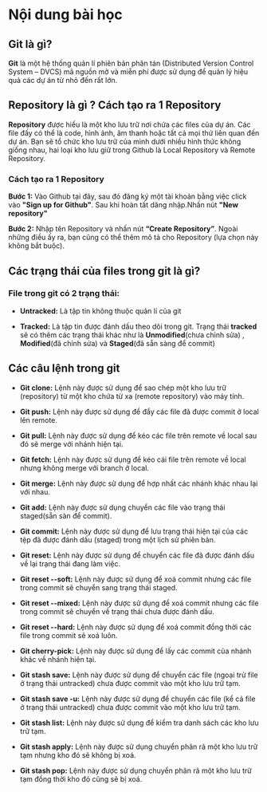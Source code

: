 # Nội dung bài học

## Git là gì?

**Git** là một hệ thống quản lí phiên bản phân tán (Distributed Version Control System – DVCS) mã nguồn mở và miễn phí được sử dụng để quản lý hiệu quả các dự án từ nhỏ đến rất lớn.

## Repository là gì ? Cách tạo ra 1 Repository

**Repository** được hiểu là một kho lưu trữ nơi chứa các files của dự án. Các file đấy có thể là code, hình ảnh, âm thanh hoặc tất cả mọi thứ liên quan đến dự án. Bạn sẽ tổ chức kho lưu trữ của mình dưới nhiều hình thức không giống nhau, hai loại kho lưu giữ trong Github là Local Repository và Remote Repository.

### Cách tạo ra 1 Repository

**Bước 1:** Vào Github tại đây, sau đó đăng ký một tài khoản bằng việc click vào **"Sign up for Github"**.
Sau khi hoàn tất dăng nhập.Nhấn nút **"New repository"**

**Bước 2:** Nhập tên Repository và nhấn nút **“Create Repository”**. Ngoài những điều ấy ra, bạn cũng có thể thêm mô tả cho Repository (lựa chọn này không bắt buộc).

## Các trạng thái của files trong git là gì?

### File trong git có 2 trạng thái:

- **Untracked:** Là tập tin không thuộc quản lí của git

- **Tracked:** Là tập tin được đánh dấu theo dõi trong git. Trạng thái **tracked** sẽ có thêm các trạng thái khác như là **Unmodified**(chưa chỉnh sửa) , **Modified**(đã chỉnh sửa) và **Staged**(đã sẵn sàng để commit)

## Các câu lệnh trong git

- **Git clone:** Lệnh này được sử dụng để sao chép một kho lưu trữ (repository) từ một kho chứa từ xa (remote repository) vào máy tính.

- **Git push:** Lệnh này được sử dụng để đẩy các file đã được commit ở local lên remote.

- **Git pull:** Lệnh này được sử dụng để kéo các file trên remote về local sau đó sẽ merge với nhánh hiện tại.

- **Git fetch:** Lệnh này được sử dụng để kéo cái file trên remote về local nhưng không merge với branch ở local.

- **Git merge:** Lệnh này được sử dụng để hợp nhất các nhánh khác nhau lại với nhau.

- **Git add:** Lệnh này được sử dụng chuyển các file vào trạng thái staged(sẵn sàn để commit).

- **Git commit:** Lệnh này được sử dụng để lưu trạng thái hiện tại của các tệp đã được đánh dấu (staged) trong một lịch sử phiên bản.

- **Git reset:** Lệnh này được sử dụng để chuyển các file đã được đánh dấu về lại trạng thái đang làm việc.

- **Git reset --soft:** Lệnh này được sử dụng để xoá commit nhưng các file trong commit sẽ chuyển sang trạng thái staged.

- **Git reset --mixed:** Lệnh này được sử dụng để xoá commit nhưng các file trong commit sẽ chuyển về trạng thái chưa được đánh dấu.

- **Git reset --hard:** Lệnh này được sử dụng để xoá commit đồng thời các file trong commit sẽ xoá luôn.

- **Git cherry-pick:** Lệnh này được sử dụng để lấy các commit của nhánh khác về nhánh hiện tại.

- **Git stash save:** Lệnh này được sử dụng để chuyển các file (ngoại trừ file ở trạng thái untracked) chưa được commit vào một kho lưu trữ tạm.

- **Git stash save -u:** Lệnh này được sử dụng để chuyển các file (kể cả file ở trạng thái untracked) chưa được commit vào một kho lưu trữ tạm.

- **Git stash list:** Lệnh này được sử dụng để kiểm tra danh sách các kho lưu trữ tạm.

- **Git stash apply:** Lệnh này được sử dụng chuyển phân rã một kho lưu trữ tạm nhưng kho đó sẽ không bị xoá.

- **Git stash pop:** Lệnh này được sử dụng chuyển phân rã một kho lưu trữ tạm đồng thời kho đó cũng sẽ bị xoá.
